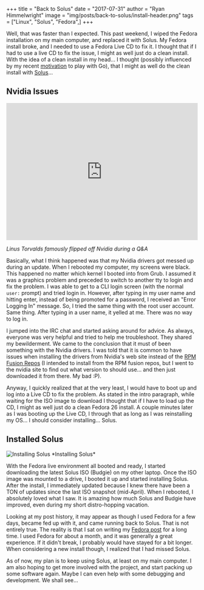 +++
title  = "Back to Solus"
date   = "2017-07-31"
author = "Ryan Himmelwright"
image  = "img/posts/back-to-solus/install-header.png"
tags   = ["Linux", "Solus", "Fedora",]
+++

Well, that was faster than I expected. This past weekend, I wiped the Fedora installation on my main computer, and replaced it with Solus. My Fedora install broke, and I needed to use a Fedora Live CD to fix it. I thought that if I had to use a live CD to fix the issue, I might as well just do a clean install. With the idea of a clean install in my head... I thought (possibly influenced by my recent [motivation](http://ryan.himmelwright.net/posts/dabbling-with-go/#motivation) to play with Go), that I might as well do the clean install with [Solus](solus-project.com/)...

<!--more-->

## Nvidia Issues

<div class="video-container">
<iframe width="100%" height="360" src="https://www.youtube.com/embed/IVpOyKCNZYw?start=101" frameborder="0" allowfullscreen></iframe>
</div>

*Linus Torvalds famously flipped off Nvidia during a Q&A*

Basically, what I think happened was that my Nvidia drivers got messed up during an update. When I rebooted my computer, my screens were black. This happened no matter which kernel I booted into from Grub. I assumed it was a graphics problem and preceded to switch to another tty to login and fix the problem. I was able to get to a CLI login screen (with the normal `user:` prompt) and tried login in. However, after typing in my user name and hitting enter, instead of being promoted for a password, I received an "Error Logging In" message. So, I tried the same thing with the root user account. Same thing. After typing in a user name, it yelled at me. There was no way to log in.

I jumped into the IRC chat and started asking around for advice. As always, everyone was very helpful and tried to help me troubleshoot. They shared my bewilderment. We came to the conclusion that it must of been something with the Nvidia drivers. I was told that it is common to have issues when installing the drivers from Nvidia's web site instead of the [RPM Fusion Repos](https://rpmfusion.org/) (I intended to install from the RPM fusion repos, but I went to the nvidia site to find out what version to should use... and then just downloaded it from there. My bad :P).

Anyway, I quickly realized that at the very least, I would have to boot up and log into a Live CD to fix the problem. As stated in the intro paragraph, while waiting for the ISO image to download I thought that if I have to load up the CD, I might as well just do a clean Fedora 26 install. A couple minutes later as I was booting up the Live CD, I through that as long as I was reinstalling my OS... l should consider installing... Solus.


## Installed Solus

<img alt="Installing Solus" src="../../img/posts/back-to-solus/install.png" style="max-width: 100%;"/>
*Installing Solus*

With the Fedora live environment all booted and ready, I started downloading the latest Solus ISO (Budgie) on my other laptop. Once the ISO image was mounted to a drive, I booted it up and started installing Solus. After the install, I immediately updated because I knew there have been a TON of updates since the last ISO snapshot (mid-April). When I rebooted, I absolutely loved what I saw. It is amazing how much Solus and Budgie have improved, even during my short distro-hopping vacation.

Looking at my post history, it may appear as though I used Fedora for a few days, became fed up with it, and came running back to Solus. That is not entirely true. The reality is that I sat on writing my [Fedora post](../solus-to-fedora/) for a long time. I used Fedora for about a month, and it was generally a great experience. If it didn't break, I probably would have stayed for a bit longer. When considering a new install though, I realized that I had missed Solus.

As of now, my plan is to keep using Solus, at least on my main computer. I am also hoping to get more involved with the project, and start packing up some software again. Maybe I can even help with some debugging and development. We shall see...
